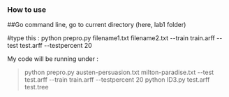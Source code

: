 ### How to use
##Go command line, go to current directory (here, lab1 folder)

#type this : python prepro.py filename1.txt filename2.txt --train train.arff --test test.arff --testpercent 20

My code will be running under :
>python prepro.py austen-persuasion.txt milton-paradise.txt --test test.arff --train train.arff --testpercent 20
>python ID3.py test.arff test.tree

